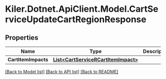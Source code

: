# Kiler.Dotnet.ApiClient.Model.CartServiceUpdateCartRegionResponse

## Properties

Name | Type | Description | Notes
------------ | ------------- | ------------- | -------------
**CartItemImpacts** | [**List&lt;CartServiceRCartItemImpact&gt;**](CartServiceRCartItemImpact.md) |  | [optional] 

[[Back to Model list]](../README.md#documentation-for-models) [[Back to API list]](../README.md#documentation-for-api-endpoints) [[Back to README]](../README.md)

